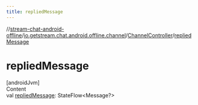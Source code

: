 ```yaml
---
title: repliedMessage
---
```

//[stream-chat-android-offline](../../../index.md)/[io.getstream.chat.android.offline.channel](../index.md)/[ChannelController](index.md)/[repliedMessage](repliedMessage.md)



# repliedMessage  
[androidJvm]  
Content  
val [repliedMessage](repliedMessage.md): StateFlow&lt;Message?&gt;  



